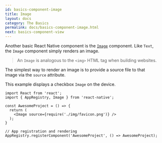 ```yaml
---
id: basics-component-image
title: Image
layout: docs
category: The Basics
permalink: docs/basics-component-image.html
next: basics-component-view
---
```


Another basic React Native component is the [`Image`](/react-native/docs/image.html#content) component. Like `Text`, the `Image` component simply renders an image.

> An `Image` is analogous to the `<img>` HTML tag when building websites.

The simplest way to render an image is to provide a source file to that image via the `source` attribute.

This example displays a checkbox `Image` on the device.

```ReactNativeWebPlayer
import React from 'react';
import { AppRegistry, Image } from 'react-native';

const AwesomeProject = () => {
  return (
    <Image source={require('./img/favicon.png')} />
  );
}

// App registration and rendering
AppRegistry.registerComponent('AwesomeProject', () => AwesomeProject);
```
